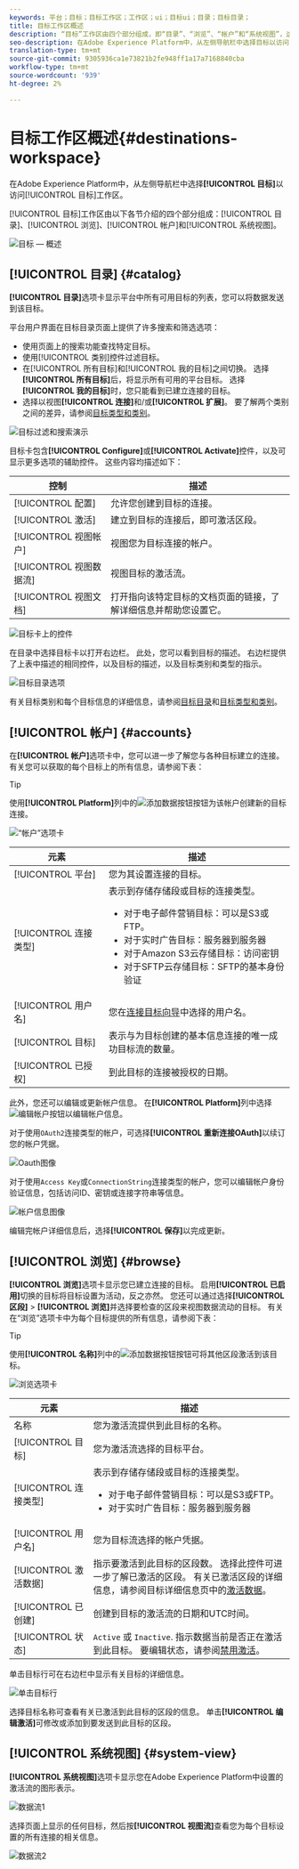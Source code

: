 ```yaml
---
keywords: 平台；目标；目标工作区；工作区；ui；目标ui；目录；目标目录；
title: 目标工作区概述
description: “目标”工作区由四个部分组成，即“目录”、“浏览”、“帐户”和“系统视图”，这些部分在以下各节中有介绍。
seo-description: 在Adobe Experience Platform中，从左侧导航栏中选择目标以访问目标工作区。
translation-type: tm+mt
source-git-commit: 9305936ca1e73821b2fe948ff1a17a7168840cba
workflow-type: tm+mt
source-wordcount: '939'
ht-degree: 2%

---
```



# 目标工作区概述{#destinations-workspace}

在Adobe Experience Platform中，从左侧导航栏中选择&#x200B;**[!UICONTROL 目标]**&#x200B;以访问[!UICONTROL 目标]工作区。

[!UICONTROL 目标]工作区由以下各节介绍的四个部分组成：[!UICONTROL 目录]、[!UICONTROL 浏览]、[!UICONTROL 帐户]和[!UICONTROL 系统视图]。

![目标 — 概述](../assets/ui/workspace/destinations-overview.png)

## [!UICONTROL 目录] {#catalog}

**[!UICONTROL 目录]**&#x200B;选项卡显示平台中所有可用目标的列表，您可以将数据发送到该目标。

平台用户界面在目标目录页面上提供了许多搜索和筛选选项：

* 使用页面上的搜索功能查找特定目标。
* 使用[!UICONTROL 类别]控件过滤目标。
* 在[!UICONTROL 所有目标]和[!UICONTROL 我的目标]之间切换。 选择&#x200B;**[!UICONTROL 所有目标]**&#x200B;后，将显示所有可用的平台目标。 选择&#x200B;**[!UICONTROL 我的目标]**&#x200B;时，您只能看到已建立连接的目标。
* 选择以视图&#x200B;**[!UICONTROL 连接]**&#x200B;和/或&#x200B;**[!UICONTROL 扩展]**。 要了解两个类别之间的差异，请参阅[目标类型和类别](../destination-types.md)。

![目标过滤和搜索演示](../assets/ui/workspace/destinations-search-and-filter.gif)

目标卡包含&#x200B;**[!UICONTROL Configure]**&#x200B;或&#x200B;**[!UICONTROL Activate]**&#x200B;控件，以及可显示更多选项的辅助控件。 这些内容均描述如下：

| 控制 | 描述 |
---------|----------
| [!UICONTROL 配置] | 允许您创建到目标的连接。 |
| [!UICONTROL 激活] | 建立到目标的连接后，即可激活区段。 |
| [!UICONTROL 视图帐户] | 视图您为目标连接的帐户。 |
| [!UICONTROL 视图数据流] | 视图目标的激活流。 |
| [!UICONTROL 视图文档] | 打开指向该特定目标的文档页面的链接，了解详细信息并帮助您设置它。 |

![目标卡上的控件](../assets/ui/workspace/destination-card-options.png)

在目录中选择目标卡以打开右边栏。  此处，您可以看到目标的描述。 右边栏提供了上表中描述的相同控件，以及目标的描述，以及目标类别和类型的指示。

![目标目录选项](../assets/ui/workspace/destination-right-rail.png)

有关目标类别和每个目标信息的详细信息，请参阅[目标目录](../catalog/overview.md)和[目标类型和类别](../destination-types.md)。

## [!UICONTROL 帐户] {#accounts}

在&#x200B;**[!UICONTROL 帐户]**&#x200B;选项卡中，您可以进一步了解您与各种目标建立的连接。 有关您可以获取的每个目标上的所有信息，请参阅下表：

>[!TIP]
>
>使用&#x200B;**[!UICONTROL Platform]**&#x200B;列中的![添加数据按钮](../assets/ui/workspace/add-data-symbol.png)按钮为该帐户创建新的目标连接。

![“帐户”选项卡](../assets/ui/workspace/edit-account-destinations.png)

| 元素 | 描述 |
---------|----------
| [!UICONTROL 平台] | 您为其设置连接的目标。 |
| [!UICONTROL 连接类型] | 表示到存储存储段或目标的连接类型。 <ul><li>对于电子邮件营销目标：可以是S3或FTP。</li><li>对于实时广告目标：服务器到服务器</li><li>对于Amazon S3云存储目标：访问密钥 </li><li>对于SFTP云存储目标：SFTP的基本身份验证</li></ul> |
| [!UICONTROL 用户名] | 您在[连接目标向导](../catalog/email-marketing/overview.md#connect-destination)中选择的用户名。 |
| [!UICONTROL 目标] | 表示与为目标创建的基本信息连接的唯一成功目标流的数量。 |
| [!UICONTROL 已授权] | 到此目标的连接被授权的日期。 |

此外，您还可以编辑或更新帐户信息。 在&#x200B;**[!UICONTROL Platform]**&#x200B;列中选择![编辑帐户按钮](../assets/ui/workspace/pencil-icon.png)以编辑帐户信息。

对于使用`OAuth2`连接类型的帐户，可选择&#x200B;**[!UICONTROL 重新连接OAuth]**&#x200B;以续订您的帐户凭据。

![Oauth图像](../assets/ui/workspace/reconnect-oauth.png)

对于使用`Access Key`或`ConnectionString`连接类型的帐户，您可以编辑帐户身份验证信息，包括访问ID、密钥或连接字符串等信息。

![帐户信息图像](../assets/ui/workspace/edit-account-details.png)

编辑完帐户详细信息后，选择&#x200B;**[!UICONTROL 保存]**&#x200B;以完成更新。

## [!UICONTROL 浏览] {#browse}

**[!UICONTROL 浏览]**&#x200B;选项卡显示您已建立连接的目标。 启用&#x200B;**[!UICONTROL 已启用]**&#x200B;切换的目标将目标设置为活动，反之亦然。 您还可以通过选择&#x200B;**[!UICONTROL 区段]** > **[!UICONTROL 浏览]**&#x200B;并选择要检查的区段来视图数据流动的目标。 有关在“浏览”选项卡中为每个目标提供的所有信息，请参阅下表：

>[!TIP]
>
>使用&#x200B;**[!UICONTROL 名称]**&#x200B;列中的![添加数据按钮](../assets/ui/workspace/add-data-symbol.png)按钮可将其他区段激活到该目标。

![浏览选项卡](../assets/ui/workspace/browse-tab.png)

| 元素 | 描述 |
---------|----------
| 名称 | 您为激活流提供到此目标的名称。 |
| [!UICONTROL 目标] | 您为激活流选择的目标平台。 |
| [!UICONTROL 连接类型] | 表示到存储存储段或目标的连接类型。 <ul><li>对于电子邮件营销目标：可以是S3或FTP。</li><li>对于实时广告目标：服务器到服务器</li></ul> |
| [!UICONTROL 用户名] | 您为目标流选择的帐户凭据。 |
| [!UICONTROL 激活数据] | 指示要激活到此目标的区段数。 选择此控件可进一步了解已激活的区段。 有关已激活区段的详细信息，请参阅目标详细信息页中的[激活数据](/help/destinations/ui/destination-details-page.md#activation-data)。 |
| [!UICONTROL 已创建] | 创建到目标的激活流的日期和UTC时间。 |
| [!UICONTROL 状态] | `Active` 或 `Inactive`. 指示数据当前是否正在激活到此目标。 要编辑状态，请参阅[禁用激活](./activate-destinations.md#disable-activation)。 |

单击目标行可在右边栏中显示有关目标的详细信息。

![单击目标行](../assets/ui/workspace/click-destination-row.png)

选择目标名称可查看有关已激活到此目标的区段的信息。 单击&#x200B;**[!UICONTROL 编辑激活]**&#x200B;可修改或添加到要发送到此目标的区段。

## [!UICONTROL 系统视图] {#system-view}

**[!UICONTROL 系统视图]**&#x200B;选项卡显示您在Adobe Experience Platform中设置的激活流的图形表示。

![数据流1](../assets/ui/workspace/data-flows1.png)

选择页面上显示的任何目标，然后按&#x200B;**[!UICONTROL 视图流]**&#x200B;查看您为每个目标设置的所有连接的相关信息。

![数据流2](../assets/ui/workspace/data-flows2.png)